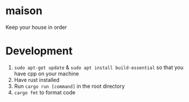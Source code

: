 # maison
Keep your house in order

# Development

1. `sudo apt-get update` & `sudo apt install build-essential` so that you have cpp on your machine
1. Have rust installed
1. Run `cargo run [command]` in the root directory
1. `cargo fmt` to format code
